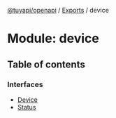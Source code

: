[@tuyapi/openapi](../README.md) / [Exports](../modules.md) / device

# Module: device

## Table of contents

### Interfaces

- [Device](../interfaces/device.device-1.md)
- [Status](../interfaces/device.status.md)
